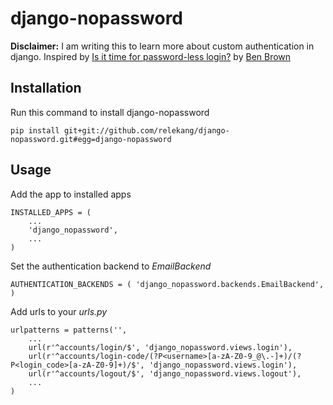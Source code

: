 # django-nopassword

**Disclaimer:** I am writing this to learn more about custom authentication in django. Inspired by [Is it time for password-less login?](http://notes.xoxco.com/post/27999787765/is-it-time-for-password-less-login) by [Ben Brown](http://twitter.com/benbrown)

## Installation
Run this command to install django-nopassword

    pip install git+git://github.com/relekang/django-nopassword.git#egg=django-nopassword

## Usage
Add the app to installed apps

    INSTALLED_APPS = (
        ...
        'django_nopassword',
        ...
    )

Set the authentication backend to *EmailBackend*

    AUTHENTICATION_BACKENDS = ( 'django_nopassword.backends.EmailBackend', )

Add urls to your *urls.py*

    urlpatterns = patterns('',
        ...
        url(r'^accounts/login/$', 'django_nopassword.views.login'), 
        url(r'^accounts/login-code/(?P<username>[a-zA-Z0-9_@\.-]+)/(?P<login_code>[a-zA-Z0-9]+)/$', 'django_nopassword.views.login'), 
        url(r'^accounts/logout/$', 'django_nopassword.views.logout'), 
        ...
    )
